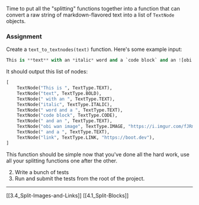 Time to put all the "splitting" functions together into a function that can convert a raw string of markdown-flavored text into a list of `TextNode` objects.

### Assignment
Create a `text_to_textnodes(text)` function. Here's some example input:
``` python
This is **text** with an *italic* word and a `code block` and an ![obi wan image](https://i.imgur.com/fJRm4Vk.jpeg) and a [link](https://boot.dev)
```
It should output this list of nodes: 
``` python
[
    TextNode("This is ", TextType.TEXT),
    TextNode("text", TextType.BOLD),
    TextNode(" with an ", TextType.TEXT),
    TextNode("italic", TextType.ITALIC),
    TextNode(" word and a ", TextType.TEXT),
    TextNode("code block", TextType.CODE),
    TextNode(" and an ", TextType.TEXT),
    TextNode("obi wan image", TextType.IMAGE, "https://i.imgur.com/fJRm4Vk.jpeg"),
    TextNode(" and a ", TextType.TEXT),
    TextNode("link", TextType.LINK, "https://boot.dev"),
]
```
This function should be simple now that you've done all the hard work, 
use all your splitting functions one after the other. 

2. Write a bunch of tests
3. Run and submit the tests from the root of the project. 

---
[[3.4_Split-Images-and-Links]]
[[4.1_Split-Blocks]]